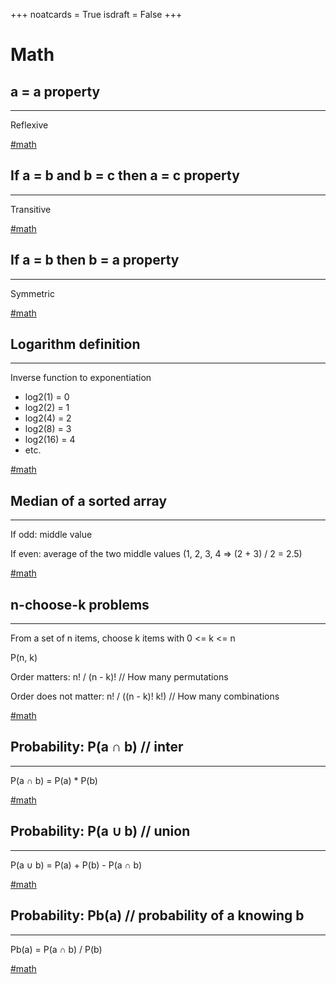 +++
noatcards = True
isdraft = False
+++

# Math

## a = a property

----

Reflexive

[#math](math.md)

## If a = b and b = c then a = c property

----

Transitive

[#math](math.md)

## If a = b then b = a property

----

Symmetric

[#math](math.md)

## Logarithm definition

----

Inverse function to exponentiation

- log2(1) = 0
- log2(2) = 1
- log2(4) = 2
- log2(8) = 3
- log2(16) = 4
- etc.

[#math](math.md)

## Median of a sorted array

----

If odd: middle value

If even: average of the two middle values (1, 2, 3, 4 => (2 + 3) / 2 = 2.5)

[#math](math.md)

## n-choose-k problems

----

From a set of n items, choose k items with 0 <= k <= n

P(n, k)

Order matters: n! / (n - k)! // How many permutations

Order does not matter: n! / ((n - k)! k!) // How many combinations

[#math](math.md)

## Probability: P(a ∩ b) // inter

----

P(a ∩ b) = P(a) * P(b)

[#math](math.md)

## Probability: P(a ∪ b) // union

----

P(a ∪ b) = P(a) + P(b) - P(a ∩ b)

[#math](math.md)

## Probability: Pb(a) // probability of a knowing b

----

Pb(a) = P(a ∩ b) / P(b)

[#math](math.md)